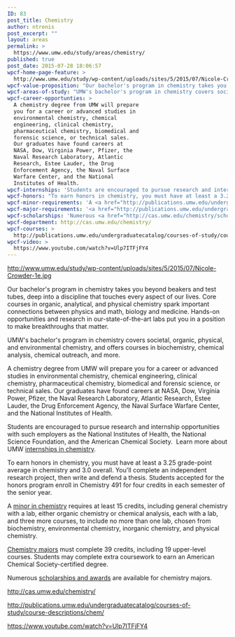 ```yaml
---
ID: 83
post_title: Chemistry
author: ntrenis
post_excerpt: ""
layout: areas
permalink: >
  https://www.umw.edu/study/areas/chemistry/
published: true
post_date: 2015-07-28 18:06:57
wpcf-home-page-feature: >
  http://www.umw.edu/study/wp-content/uploads/sites/5/2015/07/Nicole-Crowder-1e.jpg
wpcf-value-proposition: "Our bachelor's program in chemistry takes you beyond beakers and test tubes, deep into a discipline that touches every aspect of our lives. Core courses in organic, analytical, and physical chemistry spark important connections between physics and math, biology and medicine. Hands-on opportunities and research in our-state-of-the-art labs put you in a position to make breakthroughs that matter."
wpcf-areas-of-study: "UMW's bachelor's program in chemistry covers societal, organic, physical, and environmental chemistry, and offers courses in biochemistry, chemical analysis, chemical outreach, and more."
wpcf-career-opportunties: >
  A chemistry degree from UMW will prepare
  you for a career or advanced studies in
  environmental chemistry, chemical
  engineering, clinical chemistry,
  pharmaceutical chemistry, biomedical and
  forensic science, or technical sales.
  Our graduates have found careers at
  NASA, Dow, Virginia Power, Pfizer, the
  Naval Research Laboratory, Atlantic
  Research, Estee Lauder, the Drug
  Enforcement Agency, the Naval Surface
  Warfare Center, and the National
  Institutes of Health.
wpcf-internships: 'Students are encouraged to pursue research and internship opportunities with such employers as the National Institutes of Health, the National Science Foundation, and the American Chemical Society.  Learn more about UMW <a href="http://cas.umw.edu/chemistry/research-opportunities/internships/">internships in chemistry</a>.'
wpcf-honors: "To earn honors in chemistry, you must have at least a 3.25 grade-point average in chemistry and 3.0 overall. You'll complete an independent research project, then write and defend a thesis. Students accepted for the honors program enroll in Chemistry 491 for four credits in each semester of the senior year."
wpcf-minor-requirements: 'A <a href="http://publications.umw.edu/undergraduatecatalog/courses-of-study/minors/chem/">minor in chemistry</a> requires at least 15 credits, including general chemistry with a lab, either organic chemistry or chemical analysis, each with a lab, and three more courses, to include no more than one lab, chosen from biochemistry, environmental chemistry, inorganic chemistry, and physical chemistry.'
wpcf-major-requirements: '<a href="http://publications.umw.edu/undergraduatecatalog/courses-of-study/majors/chem/">Chemistry majors</a> must complete 39 credits, including 19 upper-level courses. Students may complete extra coursework to earn an American Chemical Society-certified degree.'
wpcf-scholarships: 'Numerous <a href="http://cas.umw.edu/chemistry/scholarships-and-awards/">scholarships and awards</a> are available for chemistry majors.'
wpcf-department: http://cas.umw.edu/chemistry/
wpcf-courses: >
  http://publications.umw.edu/undergraduatecatalog/courses-of-study/course-descriptions/chem/
wpcf-video: >
  https://www.youtube.com/watch?v=Ulp7ITFjFY4
---
```


<!-- Types Custom Fields: -->

<!-- home-page-feature -->
http://www.umw.edu/study/wp-content/uploads/sites/5/2015/07/Nicole-Crowder-1e.jpg
<!-- End home-page-feature -->

<!-- value-proposition -->
Our bachelor's program in chemistry takes you beyond beakers and test tubes, deep into a discipline that touches every aspect of our lives. Core courses in organic, analytical, and physical chemistry spark important connections between physics and math, biology and medicine. Hands-on opportunities and research in our-state-of-the-art labs put you in a position to make breakthroughs that matter.
<!-- End value-proposition -->

<!-- areas-of-study -->
UMW's bachelor's program in chemistry covers societal, organic, physical, and environmental chemistry, and offers courses in biochemistry, chemical analysis, chemical outreach, and more.
<!-- End areas-of-study -->

<!-- career-opportunties -->
A chemistry degree from UMW will prepare you for a career or advanced studies in environmental chemistry, chemical engineering, clinical chemistry, pharmaceutical chemistry, biomedical and forensic science, or technical sales. Our graduates have found careers at NASA, Dow, Virginia Power, Pfizer, the Naval Research Laboratory, Atlantic Research, Estee Lauder, the Drug Enforcement Agency, the Naval Surface Warfare Center, and the National Institutes of Health.
<!-- End career-opportunties -->

<!-- internships -->
Students are encouraged to pursue research and internship opportunities with such employers as the National Institutes of Health, the National Science Foundation, and the American Chemical Society.  Learn more about UMW <a href="http://cas.umw.edu/chemistry/research-opportunities/internships/">internships in chemistry</a>.
<!-- End internships -->

<!-- honors -->
To earn honors in chemistry, you must have at least a 3.25 grade-point average in chemistry and 3.0 overall. You'll complete an independent research project, then write and defend a thesis. Students accepted for the honors program enroll in Chemistry 491 for four credits in each semester of the senior year.
<!-- End honors -->

<!-- minor-requirements -->
A <a href="http://publications.umw.edu/undergraduatecatalog/courses-of-study/minors/chem/">minor in chemistry</a> requires at least 15 credits, including general chemistry with a lab, either organic chemistry or chemical analysis, each with a lab, and three more courses, to include no more than one lab, chosen from biochemistry, environmental chemistry, inorganic chemistry, and physical chemistry.
<!-- End minor-requirements -->

<!-- major-requirements -->
<a href="http://publications.umw.edu/undergraduatecatalog/courses-of-study/majors/chem/">Chemistry majors</a> must complete 39 credits, including 19 upper-level courses. Students may complete extra coursework to earn an American Chemical Society-certified degree.
<!-- End major-requirements -->

<!-- scholarships -->
Numerous <a href="http://cas.umw.edu/chemistry/scholarships-and-awards/">scholarships and awards</a> are available for chemistry majors.
<!-- End scholarships -->

<!-- department -->
http://cas.umw.edu/chemistry/
<!-- End department -->

<!-- courses -->
http://publications.umw.edu/undergraduatecatalog/courses-of-study/course-descriptions/chem/
<!-- End courses -->

<!-- video -->
https://www.youtube.com/watch?v=Ulp7ITFjFY4
<!-- End video -->

<!-- End Types Custom Fields -->